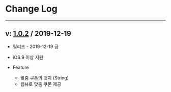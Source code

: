 # Change Log

-------


## v: [1.0.2](https://github.com/nhn/couponad.adnetwork_sdk_ios/releases/tag/1.0.2) / 2019-12-19

* 릴리즈 - 2019-12-19 금
* iOS 9 이상 지원

* Feature 
  * 맞춤 쿠폰의 뱃지 (String)
  * 웹뷰로 맞춤 쿠폰 제공
